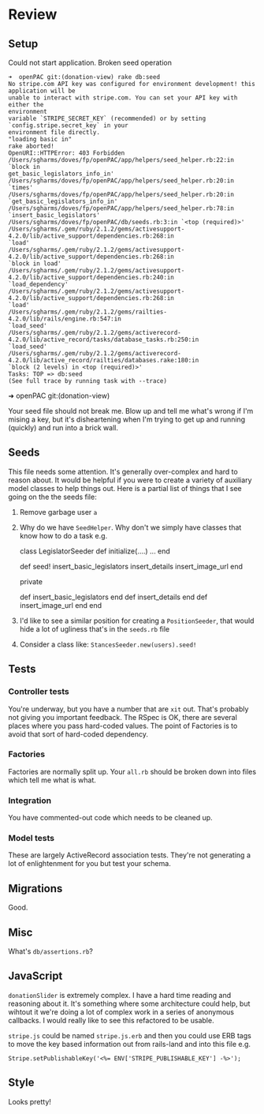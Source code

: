 # Review

## Setup

Could not start application.  Broken seed operation

    ➜  openPAC git:(donation-view) rake db:seed
    No stripe.com API key was configured for environment development! this
    application will be
    unable to interact with stripe.com. You can set your API key with either the
    environment
    variable `STRIPE_SECRET_KEY` (recommended) or by setting
    `config.stripe.secret_key` in your
    environment file directly.
    "loading basic in"
    rake aborted!
    OpenURI::HTTPError: 403 Forbidden
    /Users/sgharms/doves/fp/openPAC/app/helpers/seed_helper.rb:22:in `block in
    get_basic_legislators_info_in'
    /Users/sgharms/doves/fp/openPAC/app/helpers/seed_helper.rb:20:in `times'
    /Users/sgharms/doves/fp/openPAC/app/helpers/seed_helper.rb:20:in
    `get_basic_legislators_info_in'
    /Users/sgharms/doves/fp/openPAC/app/helpers/seed_helper.rb:78:in
    `insert_basic_legislators'
    /Users/sgharms/doves/fp/openPAC/db/seeds.rb:3:in `<top (required)>'
    /Users/sgharms/.gem/ruby/2.1.2/gems/activesupport-4.2.0/lib/active_support/dependencies.rb:268:in
    `load'
    /Users/sgharms/.gem/ruby/2.1.2/gems/activesupport-4.2.0/lib/active_support/dependencies.rb:268:in
    `block in load'
    /Users/sgharms/.gem/ruby/2.1.2/gems/activesupport-4.2.0/lib/active_support/dependencies.rb:240:in
    `load_dependency'
    /Users/sgharms/.gem/ruby/2.1.2/gems/activesupport-4.2.0/lib/active_support/dependencies.rb:268:in
    `load'
    /Users/sgharms/.gem/ruby/2.1.2/gems/railties-4.2.0/lib/rails/engine.rb:547:in
    `load_seed'
    /Users/sgharms/.gem/ruby/2.1.2/gems/activerecord-4.2.0/lib/active_record/tasks/database_tasks.rb:250:in
    `load_seed'
    /Users/sgharms/.gem/ruby/2.1.2/gems/activerecord-4.2.0/lib/active_record/railties/databases.rake:180:in
    `block (2 levels) in <top (required)>'
    Tasks: TOP => db:seed
    (See full trace by running task with --trace)
  ➜  openPAC git:(donation-view)

Your seed file should not break me.  Blow up and tell me what's wrong if I'm
mising a key, but it's disheartening when I'm trying to get up and running
(quickly) and run into a brick wall.

## Seeds

This file needs some attention.  It's generally over-complex and hard to reason
about.  It would be helpful if you were to create a variety of auxiliary model
classes to help things out.  Here is a partial list of things that I see going
on the the seeds file:

1. Remove garbage user `a`
2. Why do we have `SeedHelper`.  Why don't we simply have classes that know how
   to do a task e.g.

   class LegislatorSeeder
    def initialize(....)
      ...
    end

    def seed!
      insert_basic_legislators
      insert_details
      insert_image_url
    end

    private

      def insert_basic_legislators
      end
      def insert_details
      end
      def insert_image_url
      end
   end
3.  I'd like to see a similar position for creating a `PositionSeeder`, that
would hide a lot of ugliness that's in the `seeds.rb` file
4.  Consider a class like: `StancesSeeder.new(users).seed!`

##  Tests

### Controller tests

You're underway, but you have a number that are `xit` out.  That's probably not
giving you important feedback.  The RSpec is OK, there are several places where
you pass hard-coded values.  The point of Factories is to avoid that sort of
hard-coded dependency.

### Factories

Factories are normally split up.  Your `all.rb` should be broken down into
files which tell me what is what.

### Integration

You have commented-out code which needs to be cleaned up.


### Model tests

These are largely ActiveRecord association tests.  They're not generating a lot
of enlightenment for you but test your schema.


## Migrations

Good.

## Misc

What's `db/assertions.rb`?


## JavaScript

`donationSlider` is extremely complex.  I have a hard time reading and
reasoning about it.  It's something where some architecture could help, but
wihtout it we're doing a lot of complex work in a series of anonymous
callbacks.  I would really like to see this refactored to be usable.

`stripe.js` could be named `stripe.js.erb` and then you could use ERB tags to
move the key based information out from rails-land and into this file e.g.

`Stripe.setPublishableKey('<%= ENV['STRIPE_PUBLISHABLE_KEY'] -%>');`

## Style

Looks pretty!



